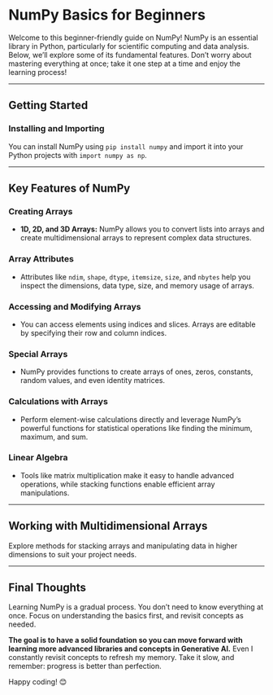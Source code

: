 # NumPy Basics for Beginners

Welcome to this beginner-friendly guide on NumPy! NumPy is an essential library in Python, particularly for scientific computing and data analysis. Below, we’ll explore some of its fundamental features. Don’t worry about mastering everything at once; take it one step at a time and enjoy the learning process!

---

## Getting Started

### Installing and Importing
You can install NumPy using `pip install numpy` and import it into your Python projects with `import numpy as np`.

---

## Key Features of NumPy

### Creating Arrays
- **1D, 2D, and 3D Arrays:** NumPy allows you to convert lists into arrays and create multidimensional arrays to represent complex data structures.

### Array Attributes
- Attributes like `ndim`, `shape`, `dtype`, `itemsize`, `size`, and `nbytes` help you inspect the dimensions, data type, size, and memory usage of arrays.

### Accessing and Modifying Arrays
- You can access elements using indices and slices. Arrays are editable by specifying their row and column indices.

### Special Arrays
- NumPy provides functions to create arrays of ones, zeros, constants, random values, and even identity matrices.

### Calculations with Arrays
- Perform element-wise calculations directly and leverage NumPy’s powerful functions for statistical operations like finding the minimum, maximum, and sum.

### Linear Algebra
- Tools like matrix multiplication make it easy to handle advanced operations, while stacking functions enable efficient array manipulations.

---

## Working with Multidimensional Arrays
Explore methods for stacking arrays and manipulating data in higher dimensions to suit your project needs.

---

## Final Thoughts
Learning NumPy is a gradual process. You don’t need to know everything at once. Focus on understanding the basics first, and revisit concepts as needed.

**The goal is to have a solid foundation so you can move forward with learning more advanced libraries and concepts in Generative AI.** Even I constantly revisit concepts to refresh my memory. Take it slow, and remember: progress is better than perfection.

Happy coding! 😊


